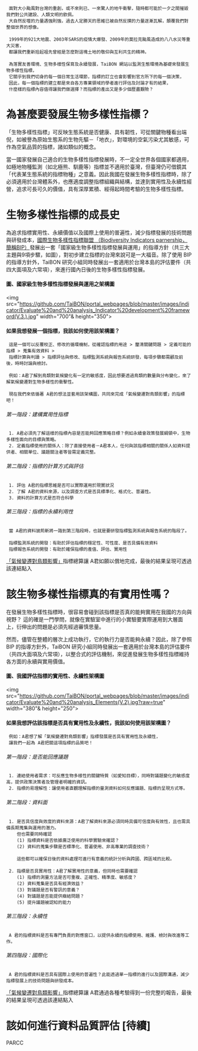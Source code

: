 
     面對大小颱風對台灣的重創，或不來則已、一來驚人的地牛衝擊，隨時都可能於一夕之間摧毀我們對公共建設、人類文明的欽佩。
     大自然反噬的力量遇強則強，過去人定勝天的思維已被自然反撲的力量逐漸瓦解，顛覆我們對整個世界的想像。
     
     1999年的921大地震、2003年SARS的疫情大爆發、2009年的莫拉克颱風造成的八八水災等重大災害，
     都讓我們重新拾起祖先曾經是怎麼對這塊土地的敬仰與互利共生的精神。
     
     為落實友善環境、生物多樣性保育及永續發展，TaiBON 網站以監測生態環境為基礎來發展生物多樣性指標，
     它關乎到我們切身的每一個日常生活環節，指標的訂立也會影響到官方所下的每一個決策，
     因此，每一個指標的建立都是來自各方專業領域的學者進行評估及討論才有的結果，
     什麼樣的指標內容值得讓我們做選擇？而指標的產出又是多少個歷盡艱險？


# 為甚麼要發展生物多樣性指標？

「生物多樣性指標」可反映生態系統是否健康、具有韌性，可從關鍵物種看出端倪，如被譽為原始生態系的生物先驅－「地衣」，對環境的空氣污染尤其敏感，可作為空氣品質的指標，諸如類似的概念。
     
當一國家發展自己適合的生物多樣性指標發展時，不一定全世界各個國家都適用，如極地物種監測（如北極熊、馴鹿等）指標並不適用於臺灣，但臺灣仍可借鏡其「代表某生態系統的指標物種」之意義。因此我國在發展生物多樣性指標時，除了必須適用於台灣體系外，也應適度調整指標組織與結構，並達到實用性及永續性經營，追求可長可久的價值，具有深厚累積、經得起時間考驗的生物多樣性指標。


# 生物多樣性指標的成長史

為追求指標實用性、永續價值以及國際上使用的普遍性，減少指標發展的技術問題與研發成本，[國際生物多樣性指標聯盟
（Biodiversity Indicators parnership，簡稱BIP）](http://www.bipindicators.net/)發展出一套「國家級生物多樣性指標發展與運用」的指導方針（共三大主題與9項步驟，如圖），對初步建立指標的台灣來說可是一大福音。除了使用 BIP 的指導方針外，TaiBON 研究小組同時發展出一套適用於台灣本島的評估要件（共四大面項及六常項），來進行國內日後的生物多樣性指標發展。

#### 圖、國家級生物多樣性指標發展與運用之架構圖
<img src="https://github.com/TaiBON/portal_webpages/blob/master/images/indicator/Evaluate%20and%20analysis_Indicator%20development%20frameword(V.3.).jpg" width="700"& height="350">

#### 如果我想發展一個指標，我該如何使用該架構圖？
     
     這是一個可以反覆校正、修改的循環機制，從確認指標的用途 > 釐清關鍵問題 > 定義可能的指標 > 蒐集有效資料 > 
     指標計算與判讀 > 指標評估與修改、指標監測系統與報告系統研發，每項步驟都需顧及前後，時時討論與檢討。
     
     例如：A君了解到鳥類對氣候變化有一定的敏感度，因此想要透過鳥類的數量與分布變化，來了解氣候變遷對生物多樣性的衝擊性。
     
     現在我們來依循著 A君的想法並套用該架構圖，共同來完成「氣候變遷對鳥類影響」的指標吧！
     
###### 第一階段：建構實用性指標

     1. A君必須先了解這樣的指標內容是否能夠回應策略目標？例如永續會政策發展綱領中，生物多樣性面向的目標與策略。
     2. 定義指標使用的關係人：除了直接使用者－A君本人，任何與該指標相關的關係人如資料提供者、相關單位、議題關注者等皆需定義完整。

###### 第二階段：指標的計算方式與評估

     1. 評估 A君的指標思維是否可以實際運用於現實狀況
     2. 了解 A君的資料來源，以及調查方式是否具標準化、格式化、普遍性。
     3. 資料的計算方式是否符合科學
     
###### 第三階段：指標的永續利用性

     當 A君的資料披荊斬將一路到第三階段時，也就是要研發指標監測系統與報告系統的階段了。
     
     指標監測系統的開發：有助於評估指標的穩定性、可性度、是否具備有效資料
     指標報告系統的開發：有助於確保指標的產值、評估、實用性

[「氣候變遷對鳥類影響」](https://github.com/TaiBON/portal_webpages/wiki/web_data)指標總算讓 A君如願以償地完成，最後的結果呈現可透過該連結點入
     
     


# 該生物多樣性指標真的有實用性嗎？

在發展生物多樣性指標時，很容易會碰到該指標是否真的能夠實用在我國的方向與視野？
這的確是一門學問，就像在實驗室中進行的小實驗要實際運用到大層面上，衍伸出的問題是必須先經過審慎思量。

然而，儘管在整體的層次上成功執行，它的執行力是否能夠永續？因此，除了參照 BIP 的指導方針外，TaiBON 研究小組同時發展出一套適用於台灣本島的評估要件（共四大面項及六常項），以整合式的評估機制，來促進發展生物多樣性指標維持各方面的永續與實用價值。


#### 圖、我國評估指標的實用性、永續性架構圖


<img src="https://github.com/TaiBON/portal_webpages/blob/master/images/indicator/Evaluate%20and%20analysis_Elements(V.2).jpg?raw=true" width="380"& height="250">


#### 如果我想評估該指標是否具有實用性及永續性，我該如何使用該架構圖？
     
     例如：A君想了解「氣候變遷對鳥類影響」指標發展是否具有實用性及永續性，   
     讓我們一起為 A君把關這項指標的品質吧！
     
     
###### 第一階段：是否能回應議題

     1. 連結使用者需求：可反應生物多樣性的關鍵特質（如愛知目標），同時對議題變化的敏感度高，提供政策決策者及管理者明確的資訊。
     2. 指標的易理解性：讓使用者直觀理解指標的量測資料如何反應議題、指標的呈現方式等。
     
     
###### 第二階段：資料面

     1. 是否具信度與效度的資料來源：A君了解資料來源必須同時具備可信度與有效性，且也需具備長期蒐集與運用的潛力。
        但也需要同時確認 
        (1) 指標資料是否依據廣泛使用的科學實驗來確認？ 
        (2) 資料的蒐集步驟是否標準化、普遍使用、非高專業的調查技術？
        
        這些都可以確保日後的資料處理可進行有意義的統計分析與跨國、跨區域的比較。
        
     2. 指標是否具實用性：A君了解實用性的意義，但同時也需要確認
        (1) 指標的測量方法是否可重複、正確性、精準度、敏感度？
        (2) 資料蒐集是否具有經濟效益？
        (3) 對議題是否有警訊的意義？
        (4) 對議題是否能提供癥結問題？
        (5) 提升議題被認知的能力

###### 第三階段：永續性

     A 君的指標資料是否有專門負責的對應窗口，以提供永續的指標使用、維護、檢討與改進等工作。


###### 第四階段：國際化
   
     A 君的指標資料是否具有國際上使用的普遍性？此能透過單一指標的進行以及國際溝通，減少指標發展上的技術問題與研發成本。


[「氣候變遷對鳥類影響」](https://github.com/TaiBON/portal_webpages/wiki/web_data)指標總算讓 A君通過各種考驗得到一份完整的報告，最後的結果呈現可透過該連結點入




# 該如何進行資料品質評估 [待續]

PARCC 
